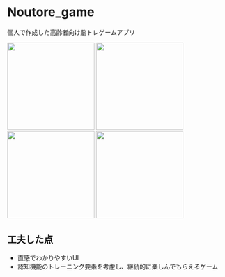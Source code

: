 # Noutore_game

個人で作成した高齢者向け脳トレゲームアプリ


<img src="https://github.com/aozam3/Noutore_game/assets/65112280/326438bf-35c8-496c-9c0c-004b34f6b45b.gif" width="200">
<img src="https://github.com/aozam3/Noutore_game/assets/65112280/39005c99-637d-4979-b95e-5858c0632111.png" width="200">
<img src="https://github.com/aozam3/Noutore_game/assets/65112280/4e478f2f-b909-44ba-a18a-972d4896cffa.png" width="200">
<img src="https://github.com/aozam3/Noutore_game/assets/65112280/917adc27-2e82-4e5a-99d8-331081534e25.png" width="200">

## 工夫した点
* 直感でわかりやすいUI
* 認知機能のトレーニング要素を考慮し、継続的に楽しんでもらえるゲーム
